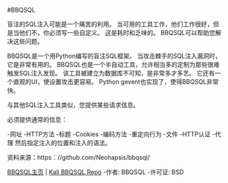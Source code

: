 #BBQSQL

盲注的SQL注入可能是一个痛苦的利用。 当可用的工具工作，他们工作很好，但是当他们不，你必须写一些自定义。 这是耗时和乏味的。 BBQSQL可以帮助您解决这些问题。

BBQSQL是一个用Python编写的盲注SQL框架。 当攻击棘手的SQL注入漏洞时，它是非常有用的。 BBQSQL也是一个半自动工具，允许相当多的定制为那些很难触发SQL注入发现。 该工具被建立为数据库不可知，是非常多才多艺。 它还有一个直观的UI，使设置攻击更容易。 Python gevent也实现了，使得BBQSQL非常快。

与其他SQL注入工具类似，您提供某些请求信息。

必须提供通常的信息：

-网址
-HTTP方法
-标题
-Cookies
-编码方法
-重定向行为
-文件
-HTTP认证
-代理
然后指定注入的位置和注入的语法。

资料来源：https：//github.com/Neohapsis/bbqsql/

[BBQSQL主页](https://github.com/Neohapsis/bbqsql/) | [Kali BBQSQL Repo](http://git.kali.org/gitweb/?p=packages/bbqsql.git;a=summary)
-作者: BBQSQL
-许可证: BSD
